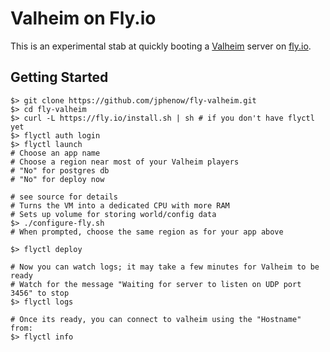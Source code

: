 # Valheim on Fly.io

This is an experimental stab at quickly booting a [Valheim](https://www.valheimgame.com/) server on [fly.io](https://fly.io).

## Getting Started

```shell
$> git clone https://github.com/jphenow/fly-valheim.git
$> cd fly-valheim
$> curl -L https://fly.io/install.sh | sh # if you don't have flyctl yet
$> flyctl auth login
$> flyctl launch
# Choose an app name
# Choose a region near most of your Valheim players
# "No" for postgres db
# "No" for deploy now

# see source for details
# Turns the VM into a dedicated CPU with more RAM
# Sets up volume for storing world/config data
$> ./configure-fly.sh
# When prompted, choose the same region as for your app above

$> flyctl deploy

# Now you can watch logs; it may take a few minutes for Valheim to be ready
# Watch for the message "Waiting for server to listen on UDP port 3456" to stop
$> flyctl logs

# Once its ready, you can connect to valheim using the "Hostname" from:
$> flyctl info
```
